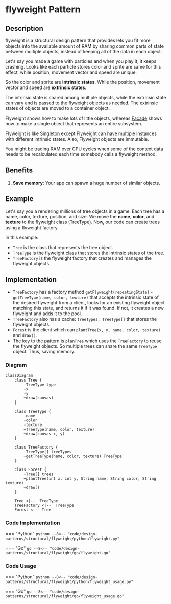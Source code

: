 # flyweight Pattern

## Description

flyweight is a structural design pattern that provides lets you fit more objects into the available amount of RAM by sharing common parts of state between multiple objects, instead of keeping all of the data in each object.

Let's say you made a game with particles and when you play it, it keeps crashing. Looks like each particle stores color and sprite are same for this effect, while position, movement vector and speed are unique. 

So the color and sprite are **intrinsic states**. While the position, movement vector and speed are **extrinsic states**.

The intrinsic state is shared among multiple objects, while the extrinsic state can vary and is passed to the flyweight objects as needed. The extrinsic states of objects are moved to a container object. 

Flyweight shows how to make lots of little objects, whereas [Facade](/design-patterns/structural/facade.md) shows how to make a single object that represents an entire subsystem.

Flyweight is like [Singleton](/design-patterns/creational/singleton.md) except Flyweight can have multiple instances with different intrinsic states. Also, Flyweight objects are immutable.

You might be trading RAM over CPU cycles when some of the context data needs to be recalculated each time somebody calls a flyweight method.

## Benefits

1. **Save memory**:  Your app can spawn a huge number of similar objects. 

## Example

Let's say you a rendering millions of tree objects in a game. Each tree has a name, color, texture, position, and size. We move the **name**, **color**, and **texture** to the flyweight class (TreeType). Now, our code can create trees using a flyweight factory. 

In this example:

- `Tree` is the class that represents the tree object. 
- `TreeType` is the flyweight class that stores the intrinsic states of the tree.
-  `TreeFactory` is the flyweight factory that creates and manages the flyweight objects.

## Implementation

- `TreeFactory` has a factory method `getFlyweight(repeatingState)` - `getTreeType(name, color, texture)` that accepts the intrinsic state of the desired flyweight from a client, looks for an existing flyweight object matching this state, and returns it if it was found. If not, it creates a new flyweight and adds it to the pool.
- `TreeFactory` also has a cache: `treeTypes: TreeType[]` that stores the flyweight objects.
- `Forest` is the client which can `plantTree(x, y, name, color, texture)` and `draw()`.
- The key to the pattern is `planTree` which uses the `TreeFactory` to reuse the flyweight objects. So multiple trees can share the same `TreeType` object. Thus, saving memory.

### Diagram

```mermaid
classDiagram
    class Tree {
        -TreeType type
        -x
        -y
        +draw(canvas)
    }

    class TreeType {
        -name
        -color
        -texture
        +TreeType(name, color, texture)
        +draw(canvas x, y)
    }

    class TreeFactory {
        -TreeType[] treeTypes
        +getTreeType(name, color, texture) TreeType
    }

    class Forest {
        -Tree[] trees
        +plantTree(int x, int y, String name, String color, String texture)
        +draw()
    }

    Tree <|--  TreeType
    TreeFactory <|--  TreeType
    Forest <|-- Tree

```

### Code Implementation

=== "Python"
    ```python
    --8<-- "code/design-patterns/structural/flyweight/python/flyweight.py"
    ```

=== "Go"
    ```go
    --8<-- "code/design-patterns/structural/flyweight/go/flyweight.go"
    ```

### Code Usage

=== "Python"
    ```python
    --8<-- "code/design-patterns/structural/flyweight/python/flyweight_usage.py"
    ```

=== "Go"
    ```go
    --8<-- "code/design-patterns/structural/flyweight/go/flyweight_usage.go"
    ```